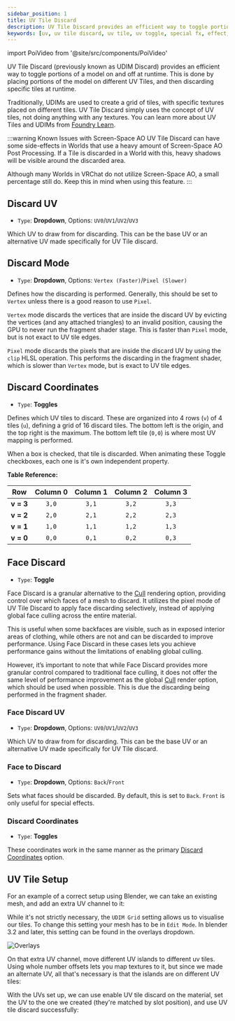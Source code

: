 ```yaml
---
sidebar_position: 1
title: UV Tile Discard
description: UV Tile Discard provides an efficient way to toggle portions of a model on and off at runtime by placing portions of the Model on different UV Tiles.
keywords: [uv, uv tile discard, uv tile, uv toggle, special fx, effect, poiyomi, shader]
---
```

import PoiVideo from '@site/src/components/PoiVideo' 

UV Tile Discard (previously known as UDIM Discard) provides an efficient way to toggle portions of a model on and off at runtime. This is done by placing portions of the model on different UV Tiles, and then discarding specific tiles at runtime.

Traditionally, UDIMs are used to create a grid of tiles, with specific textures placed on different tiles. UV Tile Discard simply uses the concept of UV tiles, not doing anything with any textures. You can learn more about UV Tiles and UDIMs from [Foundry Learn](https://learn.foundry.com/modo/901/content/help/pages/uving/udim_workflow.html).

:::warning Known Issues with Screen-Space AO
UV Tile Discard can have some side-effects in Worlds that use a heavy amount of Screen-Space AO Post Processing. If a Tile is discarded in a World with this, heavy shadows will be visible around the discarded area.

Although many Worlds in VRChat do not utilize Screen-Space AO, a small percentage still do. Keep this in mind when using this feature.
:::

## Discard UV

- `Type`: **Dropdown**, Options: `UV0`/`UV1`/`UV2`/`UV3`

Which UV to draw from for discarding. This can be the base UV or an alternative UV made specifically for UV Tile discard.

## Discard Mode

- `Type`: **Dropdown**, Options: `Vertex (Faster)`/`Pixel (Slower)`

Defines how the discarding is performed. Generally, this should be set to `Vertex` unless there is a good reason to use `Pixel`.

`Vertex` mode discards the vertices that are inside the discard UV by evicting the vertices (and any attached triangles) to an invalid position, causing the GPU to never run the fragment shader stage. This is faster than `Pixel` mode, but is not exact to UV tile edges.

`Pixel` mode discards the pixels that are inside the discard UV by using the `clip` HLSL operation. This performs the discarding in the fragment shader, which is slower than `Vertex` mode, but is exact to UV tile edges.

## Discard Coordinates

- `Type`: **Toggles**

Defines which UV tiles to discard. These are organized into 4 rows (`v`) of 4 tiles (`u`), defining a grid of 16 discard tiles. The bottom left is the origin, and the top right is the maximum. The bottom left tile (`0,0`) is where most UV mapping is performed.

When a box is checked, that tile is discarded. When animating these Toggle checkboxes, each one is it's own independent property.

**Table Reference:**

| Row | Column 0 | Column 1 | Column 2 | Column 3 |
| :---: | :---: | :---: | :---: | :---: |
| **v = 3** | `3,0` | `3,1` | `3,2` | `3,3` |
| **v = 2** | `2,0` | `2,1` | `2,2` | `2,3` |
| **v = 1** | `1,0` | `1,1` | `1,2` | `1,3` |
| **v = 0** | `0,0` | `0,1` | `0,2` | `0,3` |

## Face Discard

- `Type`: **Toggle**

Face Discard is a granular alternative to the [Cull](/docs/rendering/main.md#cull) rendering option, providing control over which faces of a mesh to discard. It utilizes the pixel mode of UV Tile Discard to apply face discarding selectively, instead of applying global face culling across the entire material.

This is useful when some backfaces are visible, such as in exposed interior areas of clothing, while others are not and can be discarded to improve performance. Using Face Discard in these cases lets you achieve performance gains without the limitations of enabling global culling.

However, it’s important to note that while Face Discard provides more granular control compared to traditional face culling, it does not offer the same level of performance improvement as the global [Cull](/docs/rendering/main.md#cull) render option, which should be used when possible. This is due the discarding being performed in the fragment shader.

### Face Discard UV

- `Type`: **Dropdown**, Options: `UV0`/`UV1`/`UV2`/`UV3`

Which UV to draw from for discarding. This can be the base UV or an alternative UV made specifically for UV Tile discard.

### Face to Discard

- `Type`: **Dropdown**, Options: `Back`/`Front`

Sets what faces should be discarded. By default, this is set to `Back`. `Front` is only useful for special effects.

### Discard Coordinates

- `Type`: **Toggles**

These coordinates work in the same manner as the primary [Discard Coordinates](#discard-coordinates) option.

## UV Tile Setup

For an example of a correct setup using Blender, we can take an existing mesh, and add an extra UV channel to it:

<PoiVideo url='/vid/special-fx/uv-tile-discard_setup_blender1.mp4'/>

While it's not strictly necessary, the `UDIM Grid` setting allows us to visualise our tiles. To change this setting your mesh has to be in `Edit Mode`. In blender 3.2 and later, this setting can be found in the overlays dropdown.

![Overlays](/img/special-fx/uv-tile-discard_overlays.png)

On that extra UV channel, move different UV islands to different uv tiles. Using whole number offsets lets you map textures to it, but since we made an alternate UV, all that's necessary is that the islands are on different UV tiles:

<PoiVideo url='/vid/special-fx/uv-tile-discard_setup_blender2.mp4'/>

With the UVs set up, we can use enable UV tile discard on the material, set the UV to the one we created (they're matched by slot position), and use UV tile discard successfully:

<PoiVideo url='/vid/special-fx/uv-tile-discard_setup_unity1.mp4'/>
